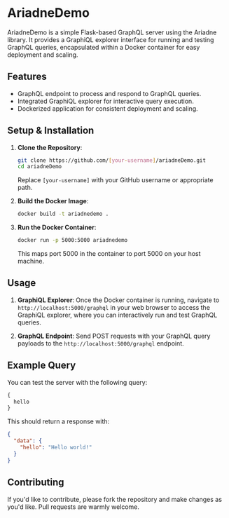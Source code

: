 # AriadneDemo

AriadneDemo is a simple Flask-based GraphQL server using the Ariadne library. It provides a GraphiQL explorer interface for running and testing GraphQL queries, encapsulated within a Docker container for easy deployment and scaling.

## Features

- GraphQL endpoint to process and respond to GraphQL queries.
- Integrated GraphiQL explorer for interactive query execution.
- Dockerized application for consistent deployment and scaling.

## Setup & Installation

1. **Clone the Repository**:

   ```bash
   git clone https://github.com/[your-username]/ariadneDemo.git
   cd ariadneDemo
   ```

   Replace `[your-username]` with your GitHub username or appropriate path.

2. **Build the Docker Image**:

   ```bash
   docker build -t ariadnedemo .
   ```

3. **Run the Docker Container**:

   ```bash
   docker run -p 5000:5000 ariadnedemo
   ```

   This maps port 5000 in the container to port 5000 on your host machine.

## Usage

1. **GraphiQL Explorer**: Once the Docker container is running, navigate to `http://localhost:5000/graphql` in your web browser to access the GraphiQL explorer, where you can interactively run and test GraphQL queries.

2. **GraphQL Endpoint**: Send POST requests with your GraphQL query payloads to the `http://localhost:5000/graphql` endpoint.

## Example Query

You can test the server with the following query:

```graphql
{
  hello
}
```

This should return a response with:

```json
{
  "data": {
    "hello": "Hello world!"
  }
}
```

## Contributing

If you'd like to contribute, please fork the repository and make changes as you'd like. Pull requests are warmly welcome.
